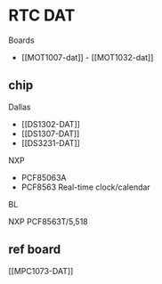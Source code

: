 
# RTC DAT

Boards 

- [[MOT1007-dat]] - [[MOT1032-dat]]

## chip 

Dallas 
- [[DS1302-DAT]]
- [[DS1307-DAT]]
- [[DS3231-DAT]]

NXP
- PCF85063A
- PCF8563 Real-time clock/calendar



BL


NXP 
PCF8563T/5,518



## ref board 
[[MPC1073-DAT]]